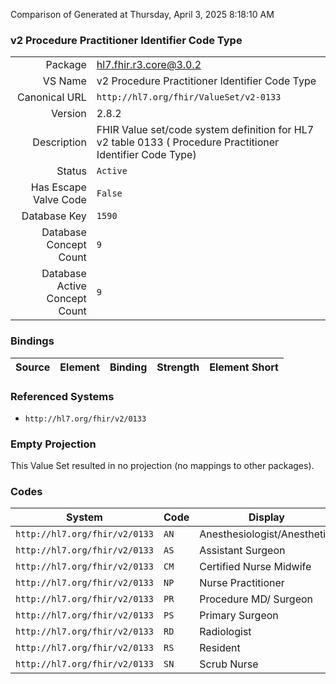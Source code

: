 Comparison of 
Generated at Thursday, April 3, 2025 8:18:10 AM

### v2 Procedure Practitioner Identifier Code Type

|      |     |
| ---: | --- |
| Package | hl7.fhir.r3.core@3.0.2 |
| VS Name | v2 Procedure Practitioner Identifier Code Type |
| Canonical URL | `http://hl7.org/fhir/ValueSet/v2-0133` |
| Version | 2.8.2 |
| Description | FHIR Value set/code system definition for HL7 v2 table 0133 ( Procedure Practitioner Identifier Code Type) |
| Status | `Active` |
| Has Escape Valve Code | `False` |
| Database Key | `1590` |
| Database Concept Count | `9` |
| Database Active Concept Count | `9` |
### Bindings

| Source | Element | Binding | Strength | Element Short |
| ------ | ------- | ------- | -------- | ------------- |

### Referenced Systems

* `http://hl7.org/fhir/v2/0133`
### Empty Projection

This Value Set resulted in no projection (no mappings to other packages).

### Codes

| System | Code | Display |
| ------ | ---- | ------- |
| `http://hl7.org/fhir/v2/0133` | `AN` | Anesthesiologist/Anesthetist |
| `http://hl7.org/fhir/v2/0133` | `AS` | Assistant Surgeon |
| `http://hl7.org/fhir/v2/0133` | `CM` | Certified Nurse Midwife |
| `http://hl7.org/fhir/v2/0133` | `NP` | Nurse Practitioner |
| `http://hl7.org/fhir/v2/0133` | `PR` | Procedure MD/ Surgeon |
| `http://hl7.org/fhir/v2/0133` | `PS` | Primary Surgeon |
| `http://hl7.org/fhir/v2/0133` | `RD` | Radiologist |
| `http://hl7.org/fhir/v2/0133` | `RS` | Resident |
| `http://hl7.org/fhir/v2/0133` | `SN` | Scrub Nurse |
